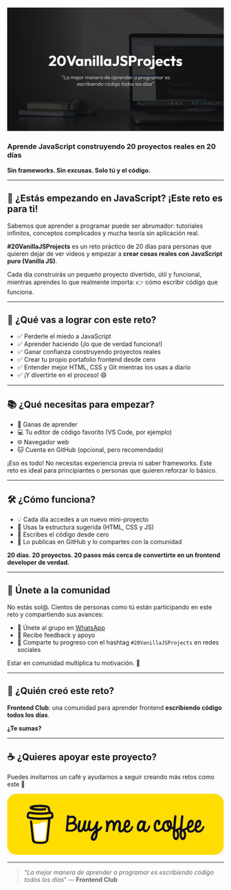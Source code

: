 ![portada 20vanillajsprojects](/images/portada.png)

### Aprende JavaScript construyendo 20 proyectos reales en 20 días

**Sin frameworks. Sin excusas. Solo tú y el código.**

---

## 🚀 ¿Estás empezando en JavaScript? ¡Este reto es para ti!

Sabemos que aprender a programar puede ser abrumador: tutoriales infinitos, conceptos complicados y mucha teoría sin aplicación real.

**#20VanillaJSProjects** es un reto práctico de 20 días para personas que quieren dejar de ver videos y empezar a **crear cosas reales con JavaScript puro (Vanilla JS)**.

Cada día construirás un pequeño proyecto divertido, útil y funcional, mientras aprendes lo que realmente importa:
👉 cómo escribir código que funciona.

---

## 🎯 ¿Qué vas a lograr con este reto?

- ✅ Perderle el miedo a JavaScript
- ✅ Aprender haciendo (¡lo que de verdad funciona!)
- ✅ Ganar confianza construyendo proyectos reales
- ✅ Crear tu propio portafolio frontend desde cero
- ✅ Entender mejor HTML, CSS y Git mientras los usas a diario
- ✅ ¡Y divertirte en el proceso! 😄

---

## 📚 ¿Qué necesitas para empezar?

- 🧠 Ganas de aprender
- 💻 Tu editor de código favorito (VS Code, por ejemplo)
- 🌐 Navegador web
- 🐱 Cuenta en GitHub (opcional, pero recomendado)

¡Eso es todo! No necesitas experiencia previa ni saber frameworks. Este reto es ideal para principiantes o personas que quieren reforzar lo básico.

---

## 🛠️ ¿Cómo funciona?

- 💡 Cada día accedes a un nuevo mini-proyecto
- 📁 Usas la estructura sugerida (HTML, CSS y JS)
- 🧪 Escribes el código desde cero
- 🚀 Lo publicas en GitHub y lo compartes con la comunidad

**20 días. 20 proyectos. 20 pasos más cerca de convertirte en un frontend developer de verdad.**

---

## 🤝 Únete a la comunidad

No estás sol@. Cientos de personas como tú están participando en este reto y compartiendo sus avances:

- 💬 Únete al grupo en [WhatsApp](https://chat.whatsapp.com/CldsuiaJ52t3NvDg47zaWP)
- 🧠 Recibe feedback y apoyo
- 📸 Comparte tu progreso con el hashtag `#20VanillaJSProjects` en redes sociales

Estar en comunidad multiplica tu motivación. 💪

---

## 💬 ¿Quién creó este reto?

**Frontend Club**: una comunidad para aprender frontend **escribiendo código todos los días**.

**¿Te sumas?**

---

## ☕ ¿Quieres apoyar este proyecto?

Puedes invitarnos un café y ayudarnos a seguir creando más retos como este 💛

[![buymeacoffee.com/xantosromero](/images/bmc.jpeg)](https://buymeacoffee.com/xantosromero)

---

> “_La mejor manera de aprender a programar es escribiendo código todos los días_” — **Frontend Club**
